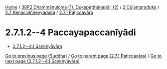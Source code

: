 
[Home](/) / [38P2 Dhammānuloma (1), Dukapaṭṭhānapāḷi (2)](../../...md) / [2 Cūḷantaraduka](../...md) / [2.7 Kenaciviññeyyaduka](...md) / [2.7.1 Paṭiccavāra](../38P2/2/2.7/2.7.1.md)

# 2.7.1.2--4 Paccayapaccanīyādi

* [2.7.1.2--4.1 Saṅkhyāvāra](2.7.1.2--4/2.7.1.2--4.1.md)

[Go to previous page (Suddha)](2.7.1.1/2.7.1.1.2/Suddha.md) / [Go to parent page (2.7.1 Paṭiccavāra)](../38P2/2/2.7/2.7.1.md) / [Go to next page (2.7.1.2--4.1 Saṅkhyāvāra)](2.7.1.2--4/2.7.1.2--4.1.md)


